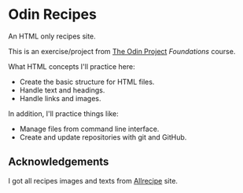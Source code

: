 # Odin Recipes

An HTML only recipes site.  

This is an exercise/project from [The Odin Project](https://www.theodinproject.com/about) _Foundations_ course.  

What HTML concepts I'll practice here:

- Create the basic structure for HTML files.
- Handle text and headings.
- Handle links and images.

In addition, I'll practice things like:

- Manage files from command line interface.
- Create and update repositories with git and GitHub.

## Acknowledgements

I got all recipes images and texts from [Allrecipe](https://www.allrecipes.com/) site.

